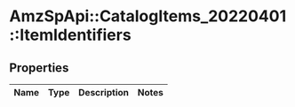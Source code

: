 # AmzSpApi::CatalogItems_20220401::ItemIdentifiers

## Properties
Name | Type | Description | Notes
------------ | ------------- | ------------- | -------------

